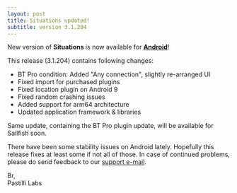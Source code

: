 ```yaml
---
layout: post
title: Situations updated!
subtitle: version 3.1.204
---
```


New version of **Situations** is now available for **[Android](https://play.google.com/store/apps/details?id=com.pastillilabs.situations2)**!

This release (3.1.204) contains following changes:
- BT Pro condition: Added "Any connection", slightly re-arranged UI
- Fixed import for purchased plugins
- Fixed location plugin on Android 9
- Fixed random crashing issues
- Added support for arm64 architecture
- Updated application framework & libraries

Same update, containing the BT Pro plugin update, will be available for Sailfish soon.

There have been some stability issues on Android lately. Hopefully this release fixes at least some if not all of those. In case of continued problems, please do send feedback to our [support e-mail](mailto:support@pastillilabs.com).

Br,  
Pastilli Labs
